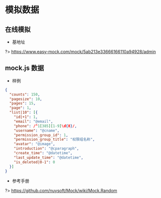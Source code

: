 # 模拟数据

## 在线模拟

* 基地址

?> https://www.easy-mock.com/mock/5ab213e33666166110a94928/admin

## mock.js 数据

* 样例

```json
{
  "counts": 150,
  "pagesize": 10,
  "pages": 15,
  "page": 1,
  "list|10": [{
    "id|+1": 1,
    "email": "@email",
    "phone": /^1[385][1-9]\d{8}/,
    "username": "@cname",
    "permission_group_id": 1,
    "permission_group_title": "权限组名称",
    "avatar": "@image",
    "introduction": "@cparagraph",
    "create_time": "@datetime",
    "last_update_time": "@datetime",
    "is_deleted|0-1": 0
  }]
}
```

* 参考手册

?> https://github.com/nuysoft/Mock/wiki/Mock.Random
